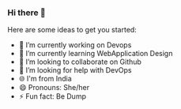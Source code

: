 ### Hi there 👋

<!--
**MogaparthiGanga/MogaparthiGanga** is a ✨ _special_ ✨ repository because its `README.md` (this file) appears on your GitHub profile.
-->
Here are some ideas to get you started:

- 🔭 I’m currently working on Devops
- 🌱 I’m currently learning WebApplication Design
- 👯 I’m looking to collaborate on Github
- 🤔 I’m looking for help with DevOps
- :globe_with_meridians: I'm from India
- 😄 Pronouns: She/her
- ⚡ Fun fact: Be Dump
